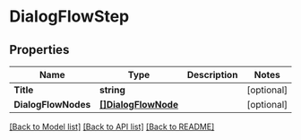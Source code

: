 # DialogFlowStep

## Properties

Name | Type | Description | Notes
------------ | ------------- | ------------- | -------------
**Title** | **string** |  | [optional] 
**DialogFlowNodes** | [**[]DialogFlowNode**](DialogFlowNode.md) |  | [optional] 

[[Back to Model list]](../README.md#documentation-for-models) [[Back to API list]](../README.md#documentation-for-api-endpoints) [[Back to README]](../README.md)


